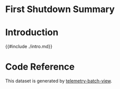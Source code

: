 # First Shutdown Summary

<!-- toc -->

# Introduction

{{#include ./intro.md}}

# Code Reference

This dataset is generated by
[telemetry-batch-view](https://github.com/mozilla/telemetry-batch-view/blob/master/GRAVEYARD.md#main-summary-clients-daily-and-addons).
